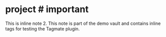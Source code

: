 # project # important

This is inline note 2. This note is part of the demo vault and contains inline tags for testing the Tagmate plugin.
